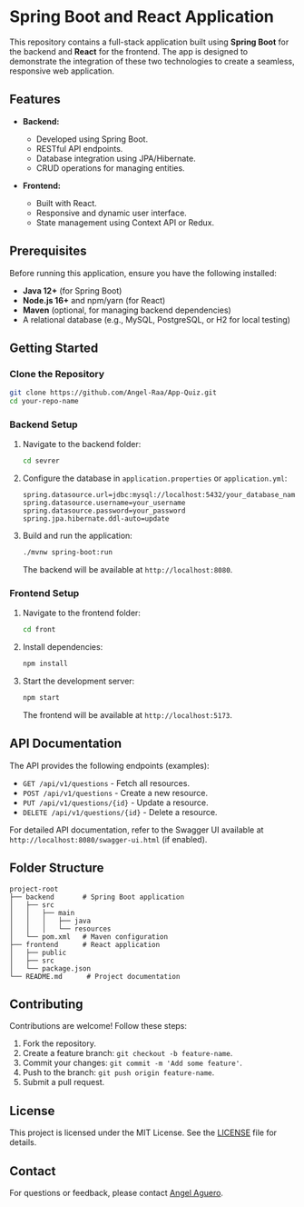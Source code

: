 # Spring Boot and React Application

This repository contains a full-stack application built using **Spring Boot** for the backend and **React** for the frontend. The app is designed to demonstrate the integration of these two technologies to create a seamless, responsive web application.

## Features

- **Backend:**

  - Developed using Spring Boot.
  - RESTful API endpoints.
  - Database integration using JPA/Hibernate.
  - CRUD operations for managing entities.

- **Frontend:**

  - Built with React.
  - Responsive and dynamic user interface.
  - State management using Context API or Redux.
  
## Prerequisites

Before running this application, ensure you have the following installed:

- **Java 12+** (for Spring Boot)
- **Node.js 16+** and npm/yarn (for React)
- **Maven** (optional, for managing backend dependencies)
- A relational database (e.g., MySQL, PostgreSQL, or H2 for local testing)

## Getting Started

### Clone the Repository

```bash
git clone https://github.com/Angel-Raa/App-Quiz.git
cd your-repo-name
```

### Backend Setup

1. Navigate to the backend folder:
   ```bash
   cd sevrer
   ```
2. Configure the database in `application.properties` or `application.yml`:
   ```properties
   spring.datasource.url=jdbc:mysql://localhost:5432/your_database_name
   spring.datasource.username=your_username
   spring.datasource.password=your_password
   spring.jpa.hibernate.ddl-auto=update
   ```
3. Build and run the application:
   ```bash
   ./mvnw spring-boot:run
   ```
   The backend will be available at `http://localhost:8080`.

### Frontend Setup

1. Navigate to the frontend folder:
   ```bash
   cd front
   ```
2. Install dependencies:
   ```bash
   npm install
   ```
3. Start the development server:
   ```bash
   npm start
   ```
   The frontend will be available at `http://localhost:5173`.

## API Documentation

The API provides the following endpoints (examples):

- `GET /api/v1/questions` - Fetch all resources.
- `POST /api/v1/questions` - Create a new resource.
- `PUT /api/v1/questions/{id}` - Update a resource.
- `DELETE /api/v1/questions/{id}` - Delete a resource.

For detailed API documentation, refer to the Swagger UI available at `http://localhost:8080/swagger-ui.html` (if enabled).

## Folder Structure

```plaintext
project-root
├── backend       # Spring Boot application
│   ├── src
│   │   ├── main
│   │   │   ├── java
│   │   │   └── resources
│   └── pom.xml   # Maven configuration
├── frontend      # React application
│   ├── public
│   ├── src
│   └── package.json
└── README.md      # Project documentation
```

## Contributing

Contributions are welcome! Follow these steps:

1. Fork the repository.
2. Create a feature branch: `git checkout -b feature-name`.
3. Commit your changes: `git commit -m 'Add some feature'`.
4. Push to the branch: `git push origin feature-name`.
5. Submit a pull request.

## License

This project is licensed under the MIT License. See the [LICENSE](LICENSE) file for details.

## Contact

For questions or feedback, please contact [Angel Aguero](mailto\:angelagueror23@gmail.com).

